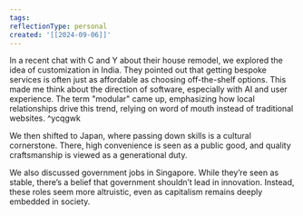 ```yaml
---
tags: 
reflectionType: personal
created: '[[2024-09-06]]'
---
```

In a recent chat with C and Y about their house remodel, we explored the idea of customization in India. They pointed out that getting bespoke services is often just as affordable as choosing off-the-shelf options. This made me think about the direction of software, especially with AI and user experience. The term "modular" came up, emphasizing how local relationships drive this trend, relying on word of mouth instead of traditional websites. ^ycqgwk

We then shifted to Japan, where passing down skills is a cultural cornerstone. There, high convenience is seen as a public good, and quality craftsmanship is viewed as a generational duty.

We also discussed government jobs in Singapore. While they’re seen as stable, there’s a belief that government shouldn’t lead in innovation. Instead, these roles seem more altruistic, even as capitalism remains deeply embedded in society.
